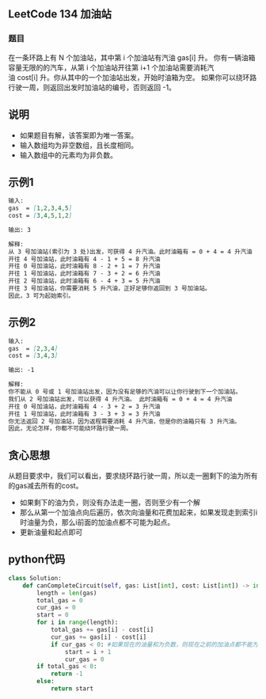 ## LeetCode 134 加油站
### 题目
在一条环路上有 N 个加油站，其中第 i 个加油站有汽油 gas[i] 升。
你有一辆油箱容量无限的的汽车，从第 i 个加油站开往第 i+1 个加油站需要消耗汽油 cost[i] 升。你从其中的一个加油站出发，开始时油箱为空。
如果你可以绕环路行驶一周，则返回出发时加油站的编号，否则返回 -1。

## 说明
* 如果题目有解，该答案即为唯一答案。
* 输入数组均为非空数组，且长度相同。
* 输入数组中的元素均为非负数。

## 示例1
```markdown
输入: 
gas  = [1,2,3,4,5]
cost = [3,4,5,1,2]

输出: 3

解释:
从 3 号加油站(索引为 3 处)出发，可获得 4 升汽油。此时油箱有 = 0 + 4 = 4 升汽油
开往 4 号加油站，此时油箱有 4 - 1 + 5 = 8 升汽油
开往 0 号加油站，此时油箱有 8 - 2 + 1 = 7 升汽油
开往 1 号加油站，此时油箱有 7 - 3 + 2 = 6 升汽油
开往 2 号加油站，此时油箱有 6 - 4 + 3 = 5 升汽油
开往 3 号加油站，你需要消耗 5 升汽油，正好足够你返回到 3 号加油站。
因此，3 可为起始索引。
```

## 示例2
```markdown
输入: 
gas  = [2,3,4]
cost = [3,4,3]

输出: -1

解释:
你不能从 0 号或 1 号加油站出发，因为没有足够的汽油可以让你行驶到下一个加油站。
我们从 2 号加油站出发，可以获得 4 升汽油。 此时油箱有 = 0 + 4 = 4 升汽油
开往 0 号加油站，此时油箱有 4 - 3 + 2 = 3 升汽油
开往 1 号加油站，此时油箱有 3 - 3 + 3 = 3 升汽油
你无法返回 2 号加油站，因为返程需要消耗 4 升汽油，但是你的油箱只有 3 升汽油。
因此，无论怎样，你都不可能绕环路行驶一周。
```

## 贪心思想
从题目要求中，我们可以看出，要求绕环路行驶一周，所以走一圈剩下的油为所有的gas减去所有的cost。
* 如果剩下的油为负，则没有办法走一圈，否则至少有一个解
* 那么从第一个加油点向后遍历，依次向油量和花费加起来，如果发现走到索引i时油量为负，那么i前面的加油点都不可能为起点。
* 更新油量和起点即可

## python代码
```python
class Solution:
    def canCompleteCircuit(self, gas: List[int], cost: List[int]) -> int:
        length = len(gas)
        total_gas = 0
        cur_gas = 0
        start = 0
        for i in range(length):
            total_gas += gas[i] - cost[i]
            cur_gas += gas[i] - cost[i]
            if cur_gas < 0: #如果现在的油量和为负数，则现在之前的加油点都不能为起点。
                start = i + 1
                cur_gas = 0
        if total_gas < 0:
            return -1
        else:
            return start
```